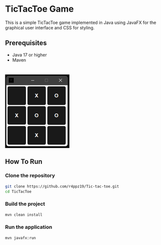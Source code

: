 # TicTacToe Game

This is a simple TicTacToe game implemented in Java using JavaFX for the graphical user interface and CSS for styling.


## Prerequisites

- Java 17 or higher
- Maven
#
![TicTacToe Game](src/main/resources/images/tictactoe.png)

## How To Run

### Clone the repository

```sh
git clone https://github.com/r4ppz19/Tic-tac-toe.git
cd TicTacToe
```

### Build the project
```sh
mvn clean install
```

### Run the application
```sh
mvn javafx:run
```


